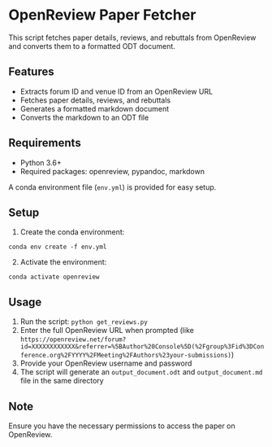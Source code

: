 # OpenReview Paper Fetcher

This script fetches paper details, reviews, and rebuttals from OpenReview and converts them to a formatted ODT document.

## Features

- Extracts forum ID and venue ID from an OpenReview URL
- Fetches paper details, reviews, and rebuttals
- Generates a formatted markdown document
- Converts the markdown to an ODT file

## Requirements

- Python 3.6+
- Required packages: openreview, pypandoc, markdown

A conda environment file (`env.yml`) is provided for easy setup.

## Setup

1. Create the conda environment:
```
conda env create -f env.yml
```

2. Activate the environment:
```
conda activate openreview
```

## Usage

1. Run the script: `python get_reviews.py`
2. Enter the full OpenReview URL when prompted (like `https://openreview.net/forum?id=XXXXXXXXXXXX&referrer=%5BAuthor%20Console%5D(%2Fgroup%3Fid%3DConference.org%2FYYYY%2FMeeting%2FAuthors%23your-submissions)`)
3. Provide your OpenReview username and password
4. The script will generate an `output_document.odt` and `output_document.md` file in the same directory

## Note

Ensure you have the necessary permissions to access the paper on OpenReview.